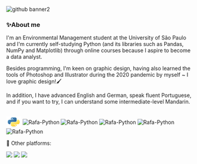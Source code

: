 
![github banner2](https://github.com/biatrizch/biatrizch/assets/83125656/a8b3544a-86e3-4b46-b88d-0f0bf28841cb)


### ✨About me


I'm an Environmental Management student at the University of São Paulo and I'm currently self-studying Python (and its libraries such as Pandas, NumPy and Matplotlib) through online courses because I aspire to become a data analyst. 

Besides programming, I'm keen on graphic design, having also learned the tools of Photoshop and Illustrator during the 2020 pandemic by myself ~ I love graphic design!🖌️

In addition, I have advanced English and German, speak fluent Portuguese, and if you want to try, I can understand some intermediate-level Mandarin. 

<div style="display: inline_block"><br>
  <img align="center" alt="Rafa-Python" height="30" width="40" src="https://raw.githubusercontent.com/devicons/devicon/master/icons/python/python-original.svg">  
  <img align="center" alt="Rafa-Python" height="30" width="40" src="https://cdn.jsdelivr.net/gh/devicons/devicon/icons/pandas/pandas-original.svg">
  <img align="center" alt="Rafa-Python" height="30" width="40"
src="https://cdn.jsdelivr.net/gh/devicons/devicon/icons/numpy/numpy-original.svg">
  <img align="center" alt="Rafa-Python" height="30" width="40" src="https://cdn.jsdelivr.net/gh/devicons/devicon/icons/photoshop/photoshop-plain.svg">
  <img align="center" alt="Rafa-Python" height="30" width="40" src="https://cdn.jsdelivr.net/gh/devicons/devicon/icons/illustrator/illustrator-plain.svg">
  <img align="center" alt="Rafa-Python" height="30" width="40" src="https://cdn.jsdelivr.net/gh/devicons/devicon/icons/canva/canva-original.svg">

</div>
<p>
  
</p>

🍒 Other platforms:
<div> 
 <a href="https://www.linkedin.com/in/beatrizchen/" target="_blank"><img src="https://img.shields.io/badge/-LinkedIn-%230077B5?style=for-the-badge&logo=linkedin&logoColor=white" target="_blank"></a> 
 <a href="https://www.behance.net/biatrizch" target="_blank"><img src="https://img.shields.io/badge/-Behance-blue?style=for-the-badge&logo=behance&logoColor=white"_blank"></a> 
 <a href = "mailto:beatrizchen07@hotmail.com"><img src="https://img.shields.io/badge/Microsoft_Outlook-0078D4?style=for-the-badge&logo=microsoft-outlook&logoColor=white"_blank"></a>
</div>

<div>
<gif height="30" width="40" src = "![gitgif](https://github.com/biatrizch/biatrizch/assets/83125656/bb434f9c-3660-4081-8b77-246348f1050f)" >

</div>



